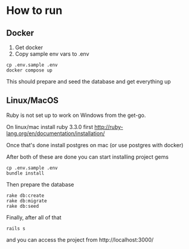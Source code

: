 # How to run

## Docker

1. Get docker
2. Copy sample env vars to .env
```
cp .env.sample .env
docker compose up
```

This should prepare and seed the database and get everything up

## Linux/MacOS

Ruby is not set up to work on Windows from the get-go.

On linux/mac install ruby 3.3.0 first http://ruby-lang.org/en/documentation/installation/

Once that's done install postgres on mac (or use postgres with docker)

After both of these are done you can start installing project gems
```
cp .env.sample .env
bundle install
```

Then prepare the database
```
rake db:create
rake db:migrate
rake db:seed
```

Finally, after all of that
```
rails s
```
and you can access the project from http://localhost:3000/
